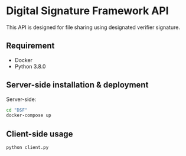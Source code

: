 # Digital Signature Framework API

This API is designed for file sharing using designated verifier signature.

## Requirement
- Docker
- Python 3.8.0

## Server-side installation & deployment
Server-side: 
```bash
cd "DSF"
docker-compose up
```

## Client-side usage

```python
python client.py
```
